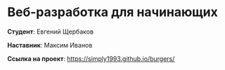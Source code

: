 # Веб-разработка для начинающих

**Студент**: Евгений Щербаков

**Наставник**: Максим Иванов

**Ссылка на проект**: https://simply1993.github.io/burgers/